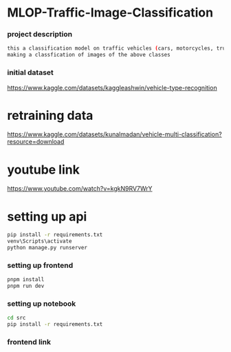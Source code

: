 # MLOP-Traffic-Image-Classification

### project description

```bash
this a classification model on traffic vehicles (cars, motorcycles, trucks and bus)
making a classfication of images of the above classes
```

### initial dataset

https://www.kaggle.com/datasets/kaggleashwin/vehicle-type-recognition

# retraining data

https://www.kaggle.com/datasets/kunalmadan/vehicle-multi-classification?resource=download

# youtube link

https://www.youtube.com/watch?v=kgkN9RV7WrY

# setting up api

```bash
pip install -r requirements.txt
venv\Scripts\activate
python manage.py runserver
```

### setting up frontend

```bash
pnpm install
pnpm run dev
```

### setting up notebook

```bash
cd src
pip install -r requirements.txt
```

### frontend link

